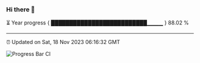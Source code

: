 ### Hi there 👋

⏳ Year progress { ██████████████████████████▁▁▁▁ } 88.02 %

---

⏰ Updated on Sat, 18 Nov 2023 06:16:32 GMT

![Progress Bar CI](https://github.com/liununu/liununu/workflows/Progress%20Bar%20CI/badge.svg)
